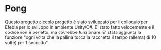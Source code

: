 # Pong
 Questo progetto piccolo progetto è stato sviluppato per il colloquio per Efebia per lo sviluppo in ambiente Unity/C#. E' stato fatto velocemente e il codice non è perfetto, ma dovrebbe funzionare. E' stata aggiunta la funzione "ogni volta che la pallina tocca la racchetta il tempo rallenta( di 10 volte) per 1 secondo".
